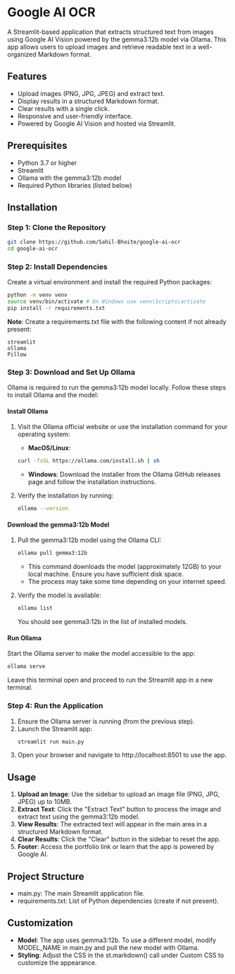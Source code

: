 # Google AI OCR

A Streamlit-based application that extracts structured text from images using Google AI Vision powered by the gemma3:12b model via Ollama. This app allows users to upload images and retrieve readable text in a well-organized Markdown format.

## Features

- Upload images (PNG, JPG, JPEG) and extract text.
- Display results in a structured Markdown format.
- Clear results with a single click.
- Responsive and user-friendly interface.
- Powered by Google AI Vision and hosted via Streamlit.

## Prerequisites

- Python 3.7 or higher
- Streamlit
- Ollama with the gemma3:12b model
- Required Python libraries (listed below)

## Installation

### Step 1: Clone the Repository

```bash
git clone https://github.com/Sahil-Bhoite/google-ai-ocr
cd google-ai-ocr
```

### Step 2: Install Dependencies

Create a virtual environment and install the required Python packages:

```bash
python -m venv venv
source venv/bin/activate # On Windows use venv\Scripts\activate
pip install -r requirements.txt
```

**Note**: Create a requirements.txt file with the following content if not already present:

```text
streamlit
ollama
Pillow
```

### Step 3: Download and Set Up Ollama

Ollama is required to run the gemma3:12b model locally. Follow these steps to install Ollama and the model:

#### Install Ollama

1. Visit the Ollama official website or use the installation command for your operating system:
   * **MacOS/Linux**:
   ```bash
   curl -fsSL https://ollama.com/install.sh | sh
   ```
   * **Windows**: Download the installer from the Ollama GitHub releases page and follow the installation instructions.

2. Verify the installation by running:
   ```bash
   ollama --version
   ```

#### Download the gemma3:12b Model

1. Pull the gemma3:12b model using the Ollama CLI:
   ```bash
   ollama pull gemma3:12b
   ```
   * This command downloads the model (approximately 12GB) to your local machine. Ensure you have sufficient disk space.
   * The process may take some time depending on your internet speed.

2. Verify the model is available:
   ```bash
   ollama list
   ```
   You should see gemma3:12b in the list of installed models.

#### Run Ollama

Start the Ollama server to make the model accessible to the app:

```bash
ollama serve
```

Leave this terminal open and proceed to run the Streamlit app in a new terminal.

### Step 4: Run the Application

1. Ensure the Ollama server is running (from the previous step).
2. Launch the Streamlit app:
   ```bash
   streamlit run main.py
   ```
3. Open your browser and navigate to http://localhost:8501 to use the app.

## Usage

1. **Upload an Image**: Use the sidebar to upload an image file (PNG, JPG, JPEG) up to 10MB.
2. **Extract Text**: Click the "Extract Text" button to process the image and extract text using the gemma3:12b model.
3. **View Results**: The extracted text will appear in the main area in a structured Markdown format.
4. **Clear Results**: Click the "Clear" button in the sidebar to reset the app.
5. **Footer**: Access the portfolio link or learn that the app is powered by Google AI.

## Project Structure

* main.py: The main Streamlit application file.
* requirements.txt: List of Python dependencies (create if not present).

## Customization

* **Model**: The app uses gemma3:12b. To use a different model, modify MODEL_NAME in main.py and pull the new model with Ollama.
* **Styling**: Adjust the CSS in the st.markdown() call under Custom CSS to customize the appearance.
